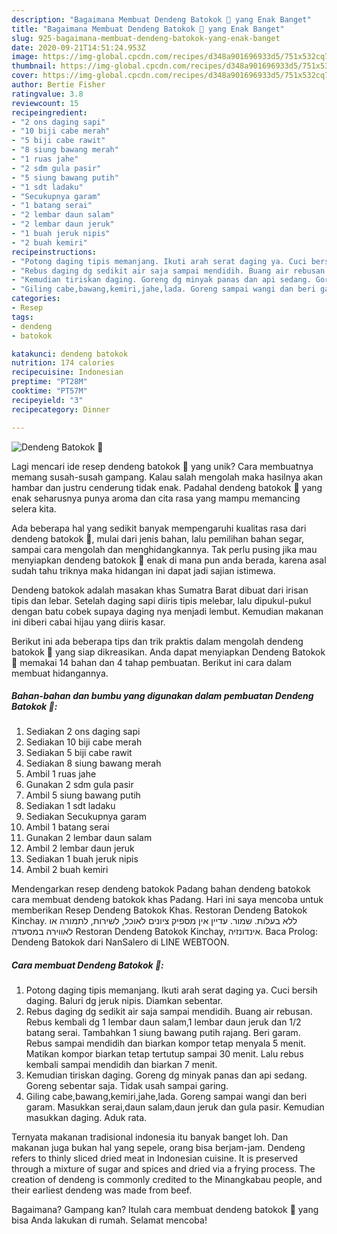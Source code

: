 ```yaml
---
description: "Bagaimana Membuat Dendeng Batokok 🍖 yang Enak Banget"
title: "Bagaimana Membuat Dendeng Batokok 🍖 yang Enak Banget"
slug: 925-bagaimana-membuat-dendeng-batokok-yang-enak-banget
date: 2020-09-21T14:51:24.953Z
image: https://img-global.cpcdn.com/recipes/d348a901696933d5/751x532cq70/dendeng-batokok-🍖-foto-resep-utama.jpg
thumbnail: https://img-global.cpcdn.com/recipes/d348a901696933d5/751x532cq70/dendeng-batokok-🍖-foto-resep-utama.jpg
cover: https://img-global.cpcdn.com/recipes/d348a901696933d5/751x532cq70/dendeng-batokok-🍖-foto-resep-utama.jpg
author: Bertie Fisher
ratingvalue: 3.8
reviewcount: 15
recipeingredient:
- "2 ons daging sapi"
- "10 biji cabe merah"
- "5 biji cabe rawit"
- "8 siung bawang merah"
- "1 ruas jahe"
- "2 sdm gula pasir"
- "5 siung bawang putih"
- "1 sdt ladaku"
- "Secukupnya garam"
- "1 batang serai"
- "2 lembar daun salam"
- "2 lembar daun jeruk"
- "1 buah jeruk nipis"
- "2 buah kemiri"
recipeinstructions:
- "Potong daging tipis memanjang. Ikuti arah serat daging ya. Cuci bersih daging. Baluri dg jeruk nipis. Diamkan sebentar."
- "Rebus daging dg sedikit air saja sampai mendidih. Buang air rebusan. Rebus kembali dg 1 lembar daun salam,1 lembar daun jeruk dan 1/2 batang serai. Tambahkan 1 siung bawang putih rajang. Beri garam. Rebus sampai mendidih dan biarkan kompor tetap menyala 5 menit. Matikan kompor biarkan tetap tertutup sampai 30 menit. Lalu rebus kembali sampai mendidih dan biarkan 7 menit."
- "Kemudian tiriskan daging. Goreng dg minyak panas dan api sedang. Goreng sebentar saja. Tidak usah sampai garing."
- "Giling cabe,bawang,kemiri,jahe,lada. Goreng sampai wangi dan beri garam. Masukkan serai,daun salam,daun jeruk dan gula pasir. Kemudian masukkan daging. Aduk rata."
categories:
- Resep
tags:
- dendeng
- batokok

katakunci: dendeng batokok 
nutrition: 174 calories
recipecuisine: Indonesian
preptime: "PT28M"
cooktime: "PT57M"
recipeyield: "3"
recipecategory: Dinner

---
```



![Dendeng Batokok 🍖](https://img-global.cpcdn.com/recipes/d348a901696933d5/751x532cq70/dendeng-batokok-🍖-foto-resep-utama.jpg)

Lagi mencari ide resep dendeng batokok 🍖 yang unik? Cara membuatnya memang susah-susah gampang. Kalau salah mengolah maka hasilnya akan hambar dan justru cenderung tidak enak. Padahal dendeng batokok 🍖 yang enak seharusnya punya aroma dan cita rasa yang mampu memancing selera kita.

Ada beberapa hal yang sedikit banyak mempengaruhi kualitas rasa dari dendeng batokok 🍖, mulai dari jenis bahan, lalu pemilihan bahan segar, sampai cara mengolah dan menghidangkannya. Tak perlu pusing jika mau menyiapkan dendeng batokok 🍖 enak di mana pun anda berada, karena asal sudah tahu triknya maka hidangan ini dapat jadi sajian istimewa.

Dendeng batokok adalah masakan khas Sumatra Barat dibuat dari irisan tipis dan lebar. Setelah daging sapi diiris tipis melebar, lalu dipukul-pukul dengan batu cobek supaya daging nya menjadi lembut. Kemudian makanan ini diberi cabai hijau yang diiris kasar.


Berikut ini ada beberapa tips dan trik praktis dalam mengolah dendeng batokok 🍖 yang siap dikreasikan. Anda dapat menyiapkan Dendeng Batokok 🍖 memakai 14 bahan dan 4 tahap pembuatan. Berikut ini cara dalam membuat hidangannya.

<!--inarticleads1-->

##### Bahan-bahan dan bumbu yang digunakan dalam pembuatan Dendeng Batokok 🍖:

1. Sediakan 2 ons daging sapi
1. Sediakan 10 biji cabe merah
1. Sediakan 5 biji cabe rawit
1. Sediakan 8 siung bawang merah
1. Ambil 1 ruas jahe
1. Gunakan 2 sdm gula pasir
1. Ambil 5 siung bawang putih
1. Sediakan 1 sdt ladaku
1. Sediakan Secukupnya garam
1. Ambil 1 batang serai
1. Gunakan 2 lembar daun salam
1. Ambil 2 lembar daun jeruk
1. Sediakan 1 buah jeruk nipis
1. Ambil 2 buah kemiri


Mendengarkan resep dendeng batokok Padang bahan dendeng batokok cara membuat dendeng batokok khas Padang. Hari ini saya mencoba untuk memberikan Resep Dendeng Batokok Khas. Restoran Dendeng Batokok Kinchay. ללא בעלות. שמור. עדיין אין מספיק ציונים לאוכל, לשירות, לתמורה או לאווירה במסעדה ‪Restoran Dendeng Batokok Kinchay‬, אינדונזיה. Baca Prolog: Dendeng Batokok dari NanSalero di LINE WEBTOON. 

<!--inarticleads2-->

##### Cara membuat Dendeng Batokok 🍖:

1. Potong daging tipis memanjang. Ikuti arah serat daging ya. Cuci bersih daging. Baluri dg jeruk nipis. Diamkan sebentar.
1. Rebus daging dg sedikit air saja sampai mendidih. Buang air rebusan. Rebus kembali dg 1 lembar daun salam,1 lembar daun jeruk dan 1/2 batang serai. Tambahkan 1 siung bawang putih rajang. Beri garam. Rebus sampai mendidih dan biarkan kompor tetap menyala 5 menit. Matikan kompor biarkan tetap tertutup sampai 30 menit. Lalu rebus kembali sampai mendidih dan biarkan 7 menit.
1. Kemudian tiriskan daging. Goreng dg minyak panas dan api sedang. Goreng sebentar saja. Tidak usah sampai garing.
1. Giling cabe,bawang,kemiri,jahe,lada. Goreng sampai wangi dan beri garam. Masukkan serai,daun salam,daun jeruk dan gula pasir. Kemudian masukkan daging. Aduk rata.


Ternyata makanan tradisional indonesia itu banyak banget loh. Dan makanan juga bukan hal yang sepele, orang bisa berjam-jam. Dendeng refers to thinly sliced dried meat in Indonesian cuisine. It is preserved through a mixture of sugar and spices and dried via a frying process. The creation of dendeng is commonly credited to the Minangkabau people, and their earliest dendeng was made from beef. 

Bagaimana? Gampang kan? Itulah cara membuat dendeng batokok 🍖 yang bisa Anda lakukan di rumah. Selamat mencoba!

